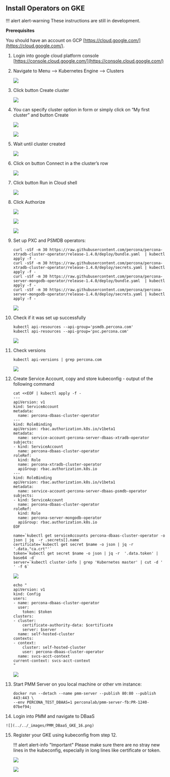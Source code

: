 ## Install Operators on GKE

!!! alert alert-warning
    These instructions are still in development.

**Prerequisites**

You should have an account on GCP [https://cloud.google.com/](https://cloud.google.com/).

1. Login into google cloud platform console [https://console.cloud.google.com/](https://console.cloud.google.com/)

2. Navigate to Menu --> Kubernetes Engine --> Clusters

    ![](../../_images/PMM_DBaaS_GKE_1.png)

3. Click button Create cluster

    ![](../../_images/PMM_DBaaS_GKE_2.png)

4. You can specify cluster option in form or simply click on “My first cluster” and button Create

    ![](../../_images/PMM_DBaaS_GKE_3.png)

    ![](../../_images/PMM_DBaaS_GKE_4.png)

5. Wait until cluster created

    ![](../../_images/PMM_DBaaS_GKE_5.png)

6. Click on button Connect in a the cluster’s row

    ![](../../_images/PMM_DBaaS_GKE_6.png)

7. Click button Run in Cloud shell

    ![](../../_images/PMM_DBaaS_GKE_7.png)

8. Click Authorize

    ![](../../_images/PMM_DBaaS_GKE_8.png)

    ![](../../_images/PMM_DBaaS_GKE_9.png)

    ![](../../_images/PMM_DBaaS_GKE_10.png)

9. Set up PXC and PSMDB operators:

    ```
    curl -sSf -m 30 https://raw.githubusercontent.com/percona/percona-xtradb-cluster-operator/release-1.4.0/deploy/bundle.yaml  | kubectl apply -f -
    curl -sSf -m 30 https://raw.githubusercontent.com/percona/percona-xtradb-cluster-operator/release-1.4.0/deploy/secrets.yaml | kubectl apply -f -
    curl -sSf -m 30 https://raw.githubusercontent.com/percona/percona-server-mongodb-operator/release-1.4.0/deploy/bundle.yaml  | kubectl apply -f -
    curl -sSf -m 30 https://raw.githubusercontent.com/percona/percona-server-mongodb-operator/release-1.4.0/deploy/secrets.yaml | kubectl apply -f -
    ```

    ![](../../_images/PMM_DBaaS_GKE_11.png)

10. Check if it was set up successfully

    ```
    kubectl api-resources --api-group='psmdb.percona.com'
    kubectl api-resources --api-group='pxc.percona.com'
    ```

    ![](../../_images/PMM_DBaaS_GKE_12.png)

11. Check versions

    ```
    kubectl api-versions | grep percona.com
    ```

    ![](../../_images/PMM_DBaaS_GKE_13.png)

12. Create Service Account, copy and store kubeconfig - output of the following command

    ```
    cat <<EOF | kubectl apply -f -
    ---
    apiVersion: v1
    kind: ServiceAccount
    metadata:
      name: percona-dbaas-cluster-operator
    ---
    kind: RoleBinding
    apiVersion: rbac.authorization.k8s.io/v1beta1
    metadata:
      name: service-account-percona-server-dbaas-xtradb-operator
    subjects:
    - kind: ServiceAccount
      name: percona-dbaas-cluster-operator
    roleRef:
      kind: Role
      name: percona-xtradb-cluster-operator
      apiGroup: rbac.authorization.k8s.io
    ---
    kind: RoleBinding
    apiVersion: rbac.authorization.k8s.io/v1beta1
    metadata:
      name: service-account-percona-server-dbaas-psmdb-operator
    subjects:
    - kind: ServiceAccount
      name: percona-dbaas-cluster-operator
    roleRef:
      kind: Role
      name: percona-server-mongodb-operator
      apiGroup: rbac.authorization.k8s.io
    EOF

    name=`kubectl get serviceAccounts percona-dbaas-cluster-operator -o json | jq  -r .secrets[].name`
    certificate=`kubectl get secret $name -o json | jq -r  '.data."ca.crt"'`
    token=`kubectl get secret $name -o json | jq -r  '.data.token' | base64 -d`
    server=`kubectl cluster-info | grep 'Kubernetes master' | cut -d ' ' -f 6`
    ```

    ![](../../_images/PMM_DBaaS_GKE_14.png)


    ```
    echo "
    apiVersion: v1
    kind: Config
    users:
    - name: percona-dbaas-cluster-operator
      user:
        token: $token
    clusters:
    - cluster:
        certificate-authority-data: $certificate
        server: $server
      name: self-hosted-cluster
    contexts:
    - context:
        cluster: self-hosted-cluster
        user: percona-dbaas-cluster-operator
      name: svcs-acct-context
    current-context: svcs-acct-context
    "
    ```

    ![](../../_images/PMM_DBaaS_GKE_15.png)

13. Start PMM Server on you local machine or other vm instance:

    ```
    docker run --detach --name pmm-server --publish 80:80 --publish 443:443 \
    --env PERCONA_TEST_DBAAS=1 perconalab/pmm-server-fb:PR-1240-07bef94;
    ```

14.  Login into PMM and navigate to DBaaS

    ![](../../_images/PMM_DBaaS_GKE_16.png)

15. Register your GKE using kubeconfig from step 12.

    !!! alert alert-info "Important"
        Please make sure there are no stray new lines in the kubeconfig, especially in long lines like certificate or token.

    ![](../../_images/PMM_DBaaS_GKE_17.png)

    ![](../../_images/PMM_DBaaS_GKE_18.png)
